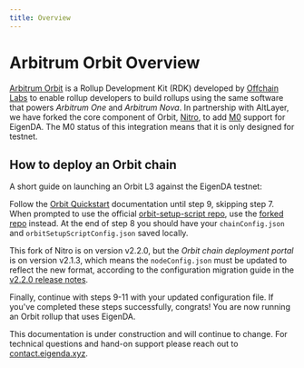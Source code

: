 ```yaml
---
title: Overview
---
```

# Arbitrum Orbit Overview

[Arbitrum
Orbit](https://docs.arbitrum.io/launch-orbit-chain/orbit-gentle-introduction) is
a Rollup Development Kit (RDK) developed by [Offchain
Labs](https://www.offchainlabs.com/) to enable rollup developers to build
rollups using the same software that powers *Arbitrum One* and *Arbitrum Nova*.
In partnership with AltLayer, we have forked the core component of Orbit,
[Nitro](https://github.com/layr-Labs/nitro), to add
[M0](../integrations-overview.md#M0) support for EigenDA. The M0 status of
this integration means that it is only designed for testnet.

## How to deploy an Orbit chain

A short guide on launching an Orbit L3 against the EigenDA testnet:

Follow the [Orbit
Quickstart](https://docs.arbitrum.io/launch-orbit-chain/orbit-quickstart)
documentation until step 9, skipping step 7. When prompted to use the official
[orbit-setup-script repo](https://github.com/OffchainLabs/orbit-setup-script),
use the [forked repo](https://github.com/Layr-Labs/orbit-setup-script) instead.
At the end of step 8 you should have your `chainConfig.json` and
`orbitSetupScriptConfig.json` saved locally.

This fork of Nitro is on version v2.2.0, but the *Orbit chain deployment portal*
is on version v2.1.3, which means the `nodeConfig.json` must be updated to
reflect the new format, according to the configuration migration guide in the
[v2.2.0 release
notes](https://github.com/OffchainLabs/nitro/releases/tag/v2.2.0).

Finally, continue with steps 9-11 with your updated configuration file. If
you've completed these steps successfully, congrats! You are now running an
Orbit rollup that uses EigenDA.

This documentation is under construction and will continue to change. For
technical questions and hand-on support please reach out to
[contact.eigenda.xyz](https://contact.eigenda.xyz).
